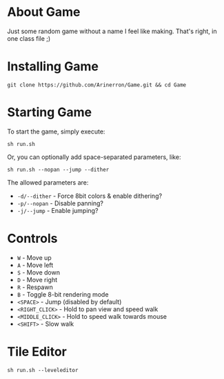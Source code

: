 # About Game
Just some random game without a name I feel like making. That's right, in one class file ;)

# Installing Game
```
git clone https://github.com/Arinerron/Game.git && cd Game
```

# Starting Game
To start the game, simply execute:
```
sh run.sh
```

Or, you can optionally add space-separated parameters, like:
```
sh run.sh --nopan --jump --dither
```

The allowed parameters are:
- `-d/--dither` - Force 8bit colors & enable dithering?
- `-p/--nopan` - Disable panning?
- `-j/--jump` - Enable jumping?

# Controls
- `W` - Move up
- `A` - Move left
- `S` - Move down
- `D` - Move right
- `R` - Respawn
- `B` - Toggle 8-bit rendering mode
- `<SPACE>` - Jump (disabled by default)
- `<RIGHT_CLICK>` - Hold to pan view and speed walk
- `<MIDDLE_CLICK>` - Hold to speed walk towards mouse
- `<SHIFT>` - Slow walk

# Tile Editor
```
sh run.sh --leveleditor
```
